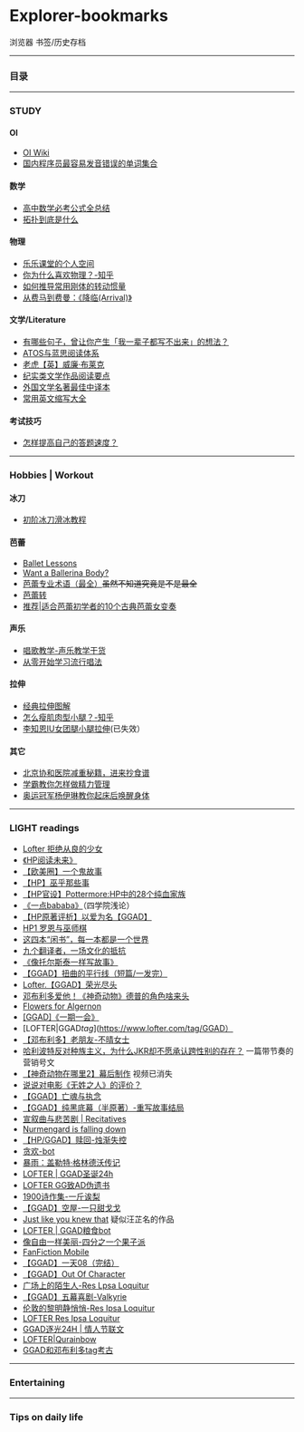 # Explorer-bookmarks
浏览器 书签/历史存档
***
### 目录
***
### STUDY
#### OI
- [OI Wiki](oi-wiki.org)
- [国内程序员最容易发音错误的单词集合](https://open-hl.toutiao.com/a6861018832438297100/?item_id=6861018832438297100&utm_medium=webview&showComments=0&gy=f53aba568477e037e36195952bfdf5b2552a0c9ce3340e19240e9869cc6c462a4c5b93b59be8d632ff954246039468895fb7b03336df9ae278a7f96ffd24c9f7ea13f1c723590c9ef463eea17f7d4a443b88d3ea422e8bfe27dc985a3278579d52e5fcaf73b166d9249df453463699e0a65df8d01a60fe969d32664a2a479319&a_t=311598652289461007502964646&label=vivo_llq_channel&isNews=1&showOriginalComments=true&utm_source=vivoliulanqi&utm_campaign=open&crypt=8844&req_id=2020081722281201019805902257241393&dt=vivo%20X6Plus%20D&vivo_news_comment_data=%7B%7D&vivo_news_source=1&vivo_news_comment_data_checksum=99914b932bd37a50b983c5e7c90ae93b)  
#### 数学
- [高中数学必考公式全总结](https://zhuanlan.zhihu.com/p/34498340)  
- [拓扑到底是什么](https://open-hl.toutiao.com/a6872865597441606157/?item_id=6872865597441606157&utm_medium=webview&showComments=0&gy=f53aba568477e037e36195952bfdf5b2552a0c9ce3340e19240e9869cc6c462a4c5b93b59be8d632ff954246039468895fb7b03336df9ae278a7f96ffd24c9f70ab327b416065d9aed4d5812c55cae55697fb761d43b11a8bdd00cbaf943c05888fb2dccf490fc6090f1fb7c5639a2ac76ab92378729bad3984d9ccc96167907a5669b0b0fe35d7684510476ba1c6a2d&a_t=31161425224346100750296d788&label=vivo_llq_channel&isNews=1&showOriginalComments=true&utm_source=vivoliulanqi&utm_campaign=open&crypt=4772&req_id=20201130191906010198060138440B94A9&dt=vivo%20X6Plus%20D&vivo_news_comment_data=%7B%7D&vivo_news_source=1&vivo_news_comment_data_checksum=99914b932bd37a50b983c5e7c90ae93b)
#### 物理
- [乐乐课堂的个人空间](https://m.bilibili.com/space/125269176?from=video)
- [你为什么喜欢物理？-知乎](https://www.zhihu.com/question/19963955)
- [如何推导常用刚体的转动惯量](https://www.zhihu.com/question/20921038)
- [从费马到费曼：《降临(Arrival)》](https://zhuanlan.zhihu.com/p/25027356)
#### 文学/Literature
- [有哪些句子，曾让你产生「我一辈子都写不出来」的想法？](https://open-hl.toutiao.com/a6851964943344861700/?item_id=6851964943344861700&utm_medium=webview&showComments=0&gy=307ed5552b7de63f21383484ec489e6c6725241b0bedfe948fe7f7b54b0c9a01acd2ac4e3a9f71579491693a772a02e16df9b6489856eb50b23500eeffa389c6af95b23c29d775cde4c4f47aad89b49e2e70528085b19ebba78c9137c211711685e62d943ba21bde6444d806674ef0fb6573fd389d3f9c1a9f2b93db0f5b24363b5cd302ab2874c2e666b78185ca748e&a_t=31160644690146100750296b5f5&label=vivo_llq_channel&isNews=1&showOriginalComments=true&utm_source=vivoliulanqi&utm_campaign=open&crypt=9869&req_id=202009072244570101980620871C09968D&dt=vivo%20X6Plus%20D&vivo_news_comment_data=%7B%7D&vivo_news_source=1&vivo_news_comment_data_checksum=99914b932bd37a50b983c5e7c90ae93b)
- [ATOS与蓝思阅读体系](http://www.360doc.cn/mip/897773662.html)
- [老虎【英】威廉·布莱克](http://m.1010jiajiao.com/czyw/shiti_id_52a51e886f19972304fb492833fb2ec2)
- [纪实类文学作品阅读要点](http://blog.sina.cn/dpool/blog/s/blog_5d576b3e0102x8ck.html)
- [外国文学名著最佳中译本](https://m.wang1314.com/doc/webapp/topic/21040246.html)
- [常用英文缩写大全](https://blog.csdn.net/bluehawksky/article/details/79041409)
#### 考试技巧
- [怎样提高自己的答题速度？](https://m.sohu.com/a/306392445_820519)
 ***
### Hobbies | Workout
#### 冰刀
- [初阶冰刀滑冰教程](https://m5.baidu.com/video/page?pd=video_page&nid=4026679324937039566&sign=14512744952857284574&word=%E6%BB%91%E5%86%B0%E5%88%80&oword=%E6%BB%91%E5%86%B0%E5%88%80&atn=index&frsrcid=4185&ext=%7B%22jsy%22%3A1%7D&top=%7B%22sfhs%22%3A1%2C%22_hold%22%3A2%7D&sl=4&fr0=A&fr1=A&lid=11038580669550119891&referlid=11038580669550119891&ms=1&frorder=3&_t=1622902947452)
#### 芭蕾
- [Ballet Lessons](https://www.ballethub.com/ballet-lesson/)
- [Want a Ballerina Body?](https://www.cheatsheet.com/health-fitness/exercises-professional-dancers-swear-by.html/)
- [芭蕾专业术语（最全）](http://www.360doc.cn/mip/816858160.html)~~虽然不知道究竟是不是最全~~
- [芭蕾转](https://m5.baidu.com/sf?pd=video_page&nid=14265913752768114936&sign=1295930791439648815&word=%E8%8A%AD%E8%95%BE%E8%BD%AC&oword=%E8%8A%AD%E8%95%BE%E8%BD%AC&title=%E8%8A%AD%E8%95%BE%E8%88%9E%E6%BC%94%E5%91%98%E8%AE%AD%E7%BB%83%2C%E6%9C%80%E7%BB%8F%E5%85%B8%E7%9A%84%E5%9B%9B%E4%BD%8D%E8%BD%AC&atn=index&alr=1&openapi=1&resource_id=5052&frsrcid=4185&cambrian_id=&baijiahao_id=1605752057833778&sp=0&ext=%7B%22src%22%3A%22https%3A%5C%2F%5C%2Fvd3.bdstatic.com%5C%2Fmda-ihapkd2345kf6edh%5C%2Fhd%5C%2Fmda-ihapkd2345kf6edh.mp4%3Fpd%3D19%26vt%3D1%22%2C%22loc%22%3A%22http%3A%5C%2F%5C%2Fwww.internal.video.baidu.com%5C%2Fce6bfcca823985cdcd54f80269d03f48.html%22%2C%22log_loc%22%3A%22https%3A%5C%2F%5C%2Fbaijiahao.baidu.com%5C%2Fs%3Fid%3D1608491543103854072%26wfr%3Dcontent%22%2C%22duration%22%3A%2223%22%2C%22poster%22%3A%22http%253A%252F%252Fvdposter.bdstatic.com%252F030209f5a285b4a30fb4812fe2b9ae31.jpeg%22%2C%22source%22%3A%22%5Cu597d%5Cu770b%5Cu89c6%5Cu9891%22%2C%22s%22%3A%22bffb477c1406152e04290490c6f78cfd%22%2C%22isHttps%22%3A1%2C%22isCompilation%22%3Anull%2C%22jsy%22%3A1%7D&top=%7B%22sfhs%22%3A1%2C%22_hold%22%3A2%7D&videoapp=1&fr0=B&fr1=B&ms=1&lid=11675968977436913420&_t=1609281698757)
- [推荐|适合芭蕾初学者的10个古典芭蕾女变奏](https://zhuanlan.zhihu.com/p/107958482)
#### 声乐
- [唱歌教学-声乐教学干货](https://m.bilibili.com/video/BV1Db411E7bw?p=2)
- [从零开始学习流行唱法](https://m.bilibili.com/video/av19102083?p=2)
#### 拉伸
- [经典拉伸图解](https://m.sohu.com/a/140292206_695647/?pvid=000115_3w_a)
- [怎么瘦肌肉型小腿？-知乎](https://www.zhihu.com/question/27051153)
- [李知恩IU女团腿小腿拉伸](https://m5.baidu.com/sf?pd=video_page&nid=8565318563490598153&sign=5295386816995367097&word=%E6%9D%8E%E7%9F%A5%E6%81%A9%E5%A5%B3%E5%9B%A2%E8%85%BF%E6%8B%89%E4%BC%B8%E5%B0%8F%E8%85%BF+%E5%A4%A7%E8%85%BF%E5%89%8D%E4%BE%A7+%E6%9D%8E%E7%9F%A5%E6%81%A9%E5%A5%B3%E5%9B%A2%E8%85%BF%E6%8B%89%E4%BC%B8%E5%B0%8F%E8%85%BF&oword=%E6%9D%8E%E7%9F%A5%E6%81%A9%E5%A5%B3%E5%9B%A2%E8%85%BF&title=%E3%80%90%E8%87%AA%E7%94%A8%E3%80%91%E5%B0%8F%E8%85%BF%E6%8B%89%E4%BC%B8%EF%BC%88%E5%A5%B3%E5%9B%A2%E8%85%BF%EF%BC%89&atn=index&alr=1&openapi=1&resource_id=5052&frsrcid=5373&cambrian_id=1580859622074471&baijiahao_id=0&sp=0&ext=%7B%22src%22%3A%22https%3A%5C%2F%5C%2Fvdse.bdstatic.com%5C%2F709accd9fd355e3d448a65ceeff0722a.mp4%3Fauthorization%3Dbce-auth-v1%252Ffb297a5cc0fb434c971b8fa103e8dd7b%252F2017-05-11T09%253A02%253A31Z%252F-1%252F%252Fe0a51297cb07ee20bdf4f405a85dcd022aa28564548b6aabed8354aa7abbcbc9%22%2C%22loc%22%3A%22https%3A%5C%2F%5C%2Fwww.bilibili.com%5C%2Fvideo%5C%2Fav69930014%5C%2F%22%2C%22log_loc%22%3A%22https%3A%5C%2F%5C%2Fwww.bilibili.com%5C%2Fvideo%5C%2Fav69930014%5C%2F%22%2C%22duration%22%3A602%2C%22poster%22%3A%22http%253A%252F%252Fvdposter.bdstatic.com%252F8505b2bee898822f2c888a144cfe8c46.jpeg%253Fbpoh%253D348%2526bpow%253D624%22%2C%22source%22%3A%22B%5Cu7ad9%22%2C%22s%22%3A%224fc5a291ae508fd21bb2c993d2c599d2%22%2C%22isHttps%22%3A1%2C%22isCompilation%22%3Anull%2C%22jsy%22%3A1%7D&top=%7B%22sfhs%22%3A1%2C%22_hold%22%3A2%7D&videoapp=1&lid=9864310394194737455&fr0=A&fr1=C)(已失效）
#### 其它
- [北京协和医院减重秘籍，进来抄食谱](https://open-hl.toutiao.com/a6907512640172458504/?item_id=6907512640172458504&utm_medium=webview&showComments=0&gy=f53aba568477e037e36195952bfdf5b2552a0c9ce3340e19240e9869cc6c462a4c5b93b59be8d632ff954246039468895fb7b03336df9ae278a7f96ffd24c9f7123b5bd81b857b9922810852461b3c6a2ae56b60cf6e4c5dc5cc7a9d6d1a1b4c1dde568a7b2b991ed9063bed0253f03820bd6ed143bb711cd7b73bf0783c2b05b4ab24373f098bf63eeb7997da10111f&a_t=31161425224346100750296d788&label=vivo_llq_channel&isNews=1&showOriginalComments=true&utm_source=vivoliulanqi&utm_campaign=open&crypt=2276&req_id=202012190647320101980590161C3EA942&dt=vivo%20X6Plus%20D&vivo_news_comment_data=%7B%7D&vivo_news_source=1&vivo_news_comment_data_checksum=99914b932bd37a50b983c5e7c90ae93b)
- [学霸教你怎样做精力管理](https://open-hl.toutiao.com/a6867335149349143044/?item_id=6867335149349143044&utm_medium=webview&showComments=0&gy=f53aba568477e037e36195952bfdf5b2552a0c9ce3340e19240e9869cc6c462a4c5b93b59be8d632ff954246039468895fb7b03336df9ae278a7f96ffd24c9f709fd681e5204a62a615d21070ff0d9de9ec0ce36fa38329e8929ed2ce3ce416894a85fef3b4b6ab5c0e8487ff6c0dbd2026535b9fc34956a160d20e23bf84cf0beb45ed1200654275bfe955ef4b0376e&a_t=31160644690146100750296b5f5&label=vivo_llq_channel&isNews=1&showOriginalComments=true&utm_source=vivoliulanqi&utm_campaign=open&crypt=9084&req_id=2020101318223201019802310336001257&dt=vivo%20X6Plus%20D&vivo_news_comment_data=%7B%7D&vivo_news_source=1&vivo_news_comment_data_checksum=99914b932bd37a50b983c5e7c90ae93b)
- [奥运冠军杨伊琳教你起床后唤醒身体](https://partner-share.toutiao.com/a6857351454923948556/?utm_medium=webview&showComments=0&a_t=31160644690146100750296b5f5&label=share&isNews=1&showOriginalComments=true&utm_source=vivoliulanqi&utm_campaign=open&app=news_article&req_id=202009302036490101980570994B17A6B8&is_hit_share_recommend=0&vivo_news_comment_data=%7B%22video_item%22%3A%7B%22id%22%3A%22v020048d0000bsl33gn5t6p6rldoniu0_6857351454923948556_2_11%22%2C%22title%22%3A%22%E6%97%A9%E4%B8%8A%E5%A4%AA%E5%9B%B0%E8%B5%B7%E4%B8%8D%E6%9D%A5%EF%BC%9F%E5%A5%A5%E8%BF%90%E5%86%A0%E5%86%9B%E6%95%99%E4%BD%A0%E4%B8%80%E5%A5%97%E7%BB%8F%E5%85%B8%E5%8A%A8%E4%BD%9C%EF%BC%8C%E8%BD%BB%E6%9D%BE%E5%85%8B%E6%9C%8D%E6%87%92%E6%83%B0%E9%97%AE%E9%A2%98%EF%BC%81%22%2C%22duration%22%3A%2203%3A06%22%2C%22web_url%22%3A%22https%3A%5C%2F%5C%2Fopen.toutiao.com%5C%2Fa6857351454923948556%5C%2F%3Futm_campaign%3Dopen%26utm_medium%3Dwebview%26utm_source%3Dvivoliulanqi%26req_id%3D202009302036490101980570994B17A6B8%26dt%3Dvivo%2BX6Plus%2BD%26label%3Dvivo_llq_channel%26a_t%3D31160644690146100750296b5f5%26gy%3D307ed5552b7de63f21383484ec489e6c6725241b0bedfe948fe7f7b54b0c9a01acd2ac4e3a9f71579491693a772a02e16df9b6489856eb50b23500eeffa389c6b68964e3e6573a3874f967cedfc180bc15fe9bb41cf4c1722a1627814be026d6e2f05234db2531c05df77ec0aeb445473e347d31fb8232b1a2bf480777bd145e46b57bf8684ef721a02be39ff12ed422%26crypt%3D7269%26item_id%3D6857351454923948556%26isNews%3D1%26disableRecommendVideo%3D1%26compact_mode%3D1%26showComments%3D0%26showOriginalComments%3Dtrue%22%2C%22channel%22%3A%2298%22%2C%22source%22%3A1%2C%22type%22%3A0%2C%22videoCoverUrl%22%3A%22https%3A%5C%2F%5C%2Fp26-tt.byteimg.com%5C%2Fimg%5C%2Ftos-cn-i-0004%5C%2F8c07309969d64a809bbabff004d1db4d~tplv-tt-cs0%3A960%3A540.webp%3Ffrom%3Dfeed%22%7D%7D&vivo_news_source=1&vivo_news_comment_data_checksum=a4bc2cce7e7cb0f6310db4f8a9d236b9)
***
### LIGHT readings
- [Lofter 拒绝从良的少女](https://jujuecongliangdeshaonu.lofter.com/)
- [《HP阅读未来》](https://wap.jjwxc.com/book2/1592238?more=0&whole=1)
- [【欧美圈】一个鬼故事](https://a-lonely-girl.lofter.com/post/31cad6f6_1ca395e51?act=qbwaptag_20160216_05)
- [【HP】巫乎那些事](https://zhumo719.lofter.com/post/2035e8ff_1ca38a2f6?act=qbwaptag_20160216_05)
- [【HP官设】Pottermore:HP中的28个纯血家族](https://zhuanlan.zhihu.com/p/27974384)
- [《一点bababa》](https://wap.jjwxc.net/book2/814879/1)（四学院浅论）
- [【HP原著评析】以爱为名【GGAD】](https://zhuanlan.zhihu.com/p/32458069)
- [HP1 罗恩与巫师棋](https://www.bilibili.com/read/mobile/5303940)
- [这四本“闲书”，每一本都是一个世界](https://open-hl.toutiao.com/a6864041137275929091/?item_id=6864041137275929091&utm_medium=webview&showComments=0&gy=f53aba568477e037e36195952bfdf5b2552a0c9ce3340e19240e9869cc6c462a4c5b93b59be8d632ff954246039468895fb7b03336df9ae278a7f96ffd24c9f70ab327b416065d9aed4d5812c55cae55697fb761d43b11a8bdd00cbaf943c05888fb2dccf490fc6090f1fb7c5639a2ac76ab92378729bad3984d9ccc96167907a5669b0b0fe35d7684510476ba1c6a2d&a_t=31160644690146100750296b5f5&label=vivo_llq_channel&isNews=1&showOriginalComments=true&utm_source=vivoliulanqi&utm_campaign=open&crypt=7932&req_id=202008232317130101980582084837990E&dt=vivo%20X6Plus%20D&vivo_news_comment_data=%7B%7D&vivo_news_source=1&vivo_news_comment_data_checksum=99914b932bd37a50b983c5e7c90ae93b)
- [九个翻译者，一场文化的抵抗](https://open-hl.toutiao.com/a6863796190928962052/?item_id=6863796190928962052&utm_medium=webview&showComments=0&gy=f53aba568477e037e36195952bfdf5b2552a0c9ce3340e19240e9869cc6c462a4c5b93b59be8d632ff954246039468895fb7b03336df9ae278a7f96ffd24c9f70ab327b416065d9aed4d5812c55cae5503c6903c476419b60d1b391096360231ba16ae5924b098f38e3e842c594fe837613116810ed479b7a016cd97f6e588b36c4a85b7ffd160aa3af105254ade1c3b&a_t=31160644690146100750296b5f5&label=vivo_llq_channel&isNews=1&showOriginalComments=true&utm_source=vivoliulanqi&utm_campaign=open&crypt=1900&req_id=20200824162813010198060138490BA88A&dt=vivo%20X6Plus%20D&vivo_news_comment_data=%7B%7D&vivo_news_source=1&vivo_news_comment_data_checksum=99914b932bd37a50b983c5e7c90ae93b)
- [《像托尔斯泰一样写故事》](https://open-hl.toutiao.com/a6858063443262439939/?item_id=6858063443262439939&utm_medium=webview&showComments=0&gy=9dbad34f7c0b2d34b8ec9da44edc46639a99555ad69fe46ea06a10e53a10dbb4135f2496b64555c463271a964bd7237cec7e43e33d30c0d4c9b33703209d16fb21c68014c5dcbfddc9fb13a874b6d3b3ff615b4a9a4bdc7e8af26922df2d95af8801b22c3ab097b3f0c9d5671ef5ca9a7e658cc0dbfc8fbbe45ac7b47e53342f14440367ab8e4e366bee84502003262e&a_t=31160644690146100750296b5f5&label=vivo_llq_channel&isNews=1&showOriginalComments=true&utm_source=vivoliulanqi&utm_campaign=open&crypt=1507&req_id=2020082416422001019808209940009AE9&dt=vivo%20X6Plus%20D&vivo_news_comment_data=%7B%7D&vivo_news_source=1&vivo_news_comment_data_checksum=99914b932bd37a50b983c5e7c90ae93b)
- [【GGAD】扭曲的平行线（短篇/一发完）](https://taoyaoaixiongmao.lofter.com/post/1ecbedbc_1ca2822c4)
- [Lofter.【GGAD】荣光尽头](https://www.lofter.com/tag/GGAD%E8%8D%A3%E5%85%89%E5%B0%BD%E5%A4%B4)
- [邓布利多爱他！《神奇动物》德普的角色啥来头](https://news.sina.cn/sh/2016-11-28/detail-ifxyawmp0419667.d.html?from=wap)
- [Flowers for Algernon](https://www.scholastic.com/teachers/books/flowers-for-algernon-by-daniel-keyes/)
- [[GGAD]《一期一会》](https://zhuanlan.zhihu.com/p/27909401)
- [LOFTER|GGAD*tag*](https://www.lofter.com/tag/GGAD）
- [【邓布利多】老朋友-不晴女士](https://yujochen.lofter.com/post/1f9b2521_1ca61d94b?act=qbwaptag_20160216_05)
- [哈利波特反对种族主义，为什么JKR却不愿承认跨性别的存在？](https://open-hl.toutiao.com/a6850354914133180935/?item_id=6850354914133180935&utm_medium=webview&showComments=0&gy=f53aba568477e037e36195952bfdf5b2552a0c9ce3340e19240e9869cc6c462a4c5b93b59be8d632ff954246039468895fb7b03336df9ae278a7f96ffd24c9f7a7f3a3cabb463b450f03baceba3b580069fda12b51e92cef8b9f7b9e97584ec8d80609fbebbf5e241816d1ec484a1aa6f732120fec8aa4e5a5b17d8cf4867504bcc18535889f24f95cbad7bd1bd30a52&a_t=31160644690146100750296b5f5&label=vivo_llq_channel&isNews=1&showOriginalComments=true&utm_source=vivoliulanqi&utm_campaign=open&crypt=6704&req_id=202009301917550101940990155F716113&dt=vivo%20X6Plus%20D&vivo_news_comment_data=%7B%7D&vivo_news_source=1&vivo_news_comment_data_checksum=99914b932bd37a50b983c5e7c90ae93b) 一篇带节奏的营销号文
- [【神奇动物在哪里2】幕后制作](https://m.bilibili.com/video/BV1gt411272f?p=1) 视频已消失
- [说说对电影《无姓之人》的评价？](https://www.zhihu.com/question/22112456)
- [【GGAD】亡魂与执念](https://taoyaoaixiongmao.lofter.com/post/1ecbedbc_1caaad66c)
- [【GGAD】纯黑底幕（半原著）-重写故事结局](https://rewritetheendingofastory.lofter.com/post/263f1d_1cae3a3e8?act=qbwaptag_20160216_05)
- [宣叙曲与悲苦剧 | Recitatives](https://xianzhi197.lofter.com/post/204ce87c_1cae6ef40?act=qbwaptag_20160216_05)
- [Nurmengard is falling down](https://jofing.lofter.com/post/2f2903_1c977fdc6)
- [【HP/GGAD】赎回-烛渐失控](https://christglim.lofter.com/post/2b1e66_1c8a76676)
- [贪欢-bot](https://ggadliangcangbot.lofter.com/post/4bd356b7_1cb270b98?act=qbwaptag_20160216_05)
- [暴雨：盖勒特·格林德沃传记](https://who-cares-whether-you-care.lofter.com/post/1f208ba9_12c823cdb)
- [LOFTER | GGAD圣诞24h](https://www.lofter.com/tag/GGAD%E5%9C%A3%E8%AF%9E24h)
- [LOFTER GG致AD伪遗书](https://huaxingqiuyueyu.lofter.com/post/2053b07b_1cb38e75f?act=qbwaptag_20160216_05)
- [1900诗作集-一斤诶梨](https://ericaaaaa.lofter.com/post/278b26_fe18d85)
- [【GGAD】空屋-一只甜戈戈](https://xy721521.lofter.com/post/1d7a6d06_1cb48f335?act=qbwaptag_20160216_05)
- [Just like you knew that](https://dengeu.lofter.com/post/32201702_1cb278456?act=qbwaptag_20160216_05) 疑似汪芷名的作品
- [LOFTER | GGAD粮食bot](https://ggadliangcangbot.lofter.com/)
- [像自由一样美丽-四分之一个果子派](https://dabanguozi700.lofter.com/post/1ee40d55_1c849853b)
- [FanFiction Mobile](https://m.fanfiction.net/#end)
- [【GGAD】一天08（完结）](https://zheliang-youknowwhoiam.lofter.com/post/1de33f5a_1c81d271b)
- [【GGAD】Out Of Character](https://yujochen.lofter.com/post/1f9b2521_1caee3093?act=qbwaptag_20160216_05)
- [广场上的陌生人-Res Lpsa Loquitur](https://resipsaloquitur1901.lofter.com/post/31026cc4_1cad647c2)
- [【GGAD】五幕喜剧-Valkyrie](https://mtvalhalla.lofter.com/post/1e3dda80_1cb7f33b3?act=qbwaptag_20160216_05)
- [伦敦的黎明静悄悄-Res Ipsa Loquitur](https://resipsaloquitur1901.lofter.com/post/31026cc4_1cb7f36d6?act=qbwaptag_20160216_05)
- [LOFTER Res Ipsa Loquitur](https://resipsaloquitur1901.lofter.com/)
- [GGAD逐光24H | 情人节联文](https://www.lofter.com/tag/%E9%80%90%E5%85%8924H)
- [LOFTER|Qurainbow](https://qurainbow.lofter.com/)
- [GGAD和邓布利多tag考古](https://jieshoubutongyijian.lofter.com/post/4b4f9ee7_1cc4f7a1f?act=qbwaptag_20160216_05)
***
### Entertaining
***
### Tips on daily life
